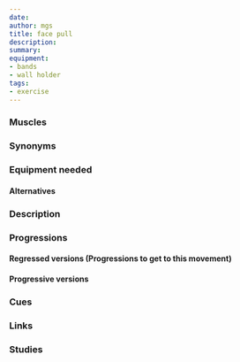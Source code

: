 ```yaml
---
date: 
author: mgs
title: face pull
description: 
summary:
equipment:
- bands
- wall holder
tags: 
- exercise
---
```

### Muscles
### Synonyms
### Equipment needed
#### Alternatives
### Description
### Progressions
#### Regressed versions (Progressions to get to this movement)
#### Progressive versions
### Cues
### Links
### Studies
<!--stackedit_data:
eyJoaXN0b3J5IjpbLTg2OTY4NTI4OF19
-->